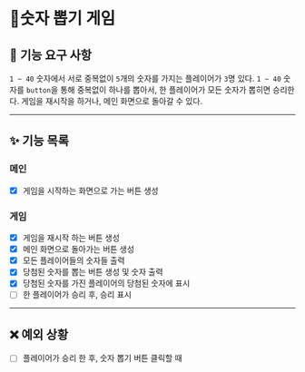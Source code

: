 # 🎰숫자 뽑기 게임

## 🚀 기능 요구 사항

`1 ~ 40` 숫자에서 서로 중복없이 `5`개의 숫자를 가지는 플레이어가 `3`명 있다.
`1 ~ 40` 숫자를 `button`을 통해 중복없이 하나를 뽑아서, 한 플레이어가 모든 숫자가 뽑히면 승리한다.
게임을 재시작을 하거나, 메인 화면으로 돌아갈 수 있다.

---

## ✨ 기능 목록

### 메인

- [x] 게임을 시작하는 화면으로 가는 버튼 생성

### 게임

- [x] 게임을 재시작 하는 버튼 생성
- [x] 메인 화면으로 돌아가는 버튼 생성
- [x] 모든 플레이어들의 숫자들 출력
- [x] 당첨된 숫자를 뽑는 버튼 생성 및 숫자 출력
- [x] 당첨된 숫자를 가진 플레이어의 당첨된 숫자에 표시
- [ ] 한 플레이어가 승리 후, 승리 표시

---

## ❌ 예외 상황

- [ ] 플레이어가 승리 한 후, 숫자 뽑기 버튼 클릭할 때
